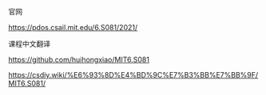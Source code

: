 官网

https://pdos.csail.mit.edu/6.S081/2021/



课程中文翻译

https://github.com/huihongxiao/MIT6.S081



https://csdiy.wiki/%E6%93%8D%E4%BD%9C%E7%B3%BB%E7%BB%9F/MIT6.S081/

